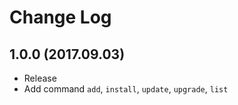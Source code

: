 # Change Log

## 1.0.0 (2017.09.03)
- Release
- Add command `add`, `install`, `update`, `upgrade`, `list`
